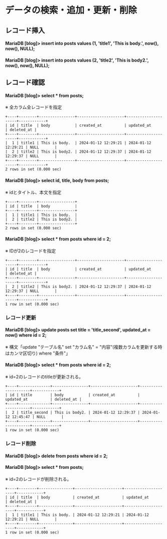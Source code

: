 # データの検索・追加・更新・削除

## レコード挿入
#### MariaDB [blog]> insert into posts values (1, 'title1', 'This is body.', now(), now(), NULL);
#### MariaDB [blog]> insert into posts values (2, 'title2', 'This is body2.', now(), now(), NULL);

## レコード確認
#### MariaDB [blog]> select * from posts;
※ 全カラム全レコードを指定

    +----+--------+----------------+---------------------+---------------------+------------+
    | id | title  | body           | created_at          | updated_at          | deleted_at |
    +----+--------+----------------+---------------------+---------------------+------------+
    |  1 | title1 | This is body.  | 2024-01-12 12:29:21 | 2024-01-12 12:29:21 | NULL       |
    |  2 | title2 | This is body2. | 2024-01-12 12:29:37 | 2024-01-12 12:29:37 | NULL       |
    +----+--------+----------------+---------------------+---------------------+------------+
    2 rows in set (0.000 sec)

#### MariaDB [blog]> select id, title, body from posts;
※ idとタイトル、本文を指定

    +----+--------+----------------+
    | id | title  | body           |
    +----+--------+----------------+
    |  1 | title1 | This is body.  |
    |  2 | title2 | This is body2. |
    +----+--------+----------------+
    2 rows in set (0.000 sec)

#### MariaDB [blog]> select * from posts where id = 2;
※ IDが2のレコードを指定

    +----+--------+----------------+---------------------+---------------------+------------+
    | id | title  | body           | created_at          | updated_at          | deleted_at |
    +----+--------+----------------+---------------------+---------------------+------------+
    |  2 | title2 | This is body2. | 2024-01-12 12:29:37 | 2024-01-12 12:29:37 | NULL       |
    +----+--------+----------------+---------------------+---------------------+------------+
    1 row in set (0.000 sec)

### レコード更新
#### MariaDB [blog]> update posts set title = 'title_second', updated_at = now() where id = 2;
※ 構文「update "テーブル名" set "カラム名" = "内容"(複数カラムを更新する時はカンマ区切り) where "条件"」
#### MariaDB [blog]> select * from posts where id = 2;
※ id=2のレコードのtitleが更新される。

    +----+--------------+----------------+---------------------+---------------------+------------+
    | id | title        | body           | created_at          | updated_at          | deleted_at |
    +----+--------------+----------------+---------------------+---------------------+------------+
    |  2 | title_second | This is body2. | 2024-01-12 12:29:37 | 2024-01-12 12:45:47 | NULL       |
    +----+--------------+----------------+---------------------+---------------------+------------+
    1 row in set (0.000 sec)

### レコード削除
#### MariaDB [blog]> delete from posts where id = 2;
#### MariaDB [blog]> select * from posts;
※ id=2のレコードが削除される。

    +----+--------+---------------+---------------------+---------------------+------------+
    | id | title  | body          | created_at          | updated_at          | deleted_at |
    +----+--------+---------------+---------------------+---------------------+------------+
    |  1 | title1 | This is body. | 2024-01-12 12:29:21 | 2024-01-12 12:29:21 | NULL       |
    +----+--------+---------------+---------------------+---------------------+------------+
    1 row in set (0.000 sec)